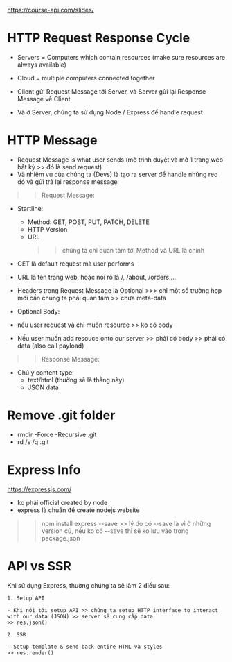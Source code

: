 https://course-api.com/slides/

# HTTP Request Response Cycle

- Servers = Computers which contain resources (make sure resources are always available)
- Cloud = multiple computers connected together

- Client gửi Request Message tới Server, và Server gửi lại Response Message về Client
- Và ở Server, chúng ta sử dụng Node / Express để handle request

# HTTP Message

- Request Message is what user sends (mở trình duyệt và mở 1 trang web bất kỳ >> đó là send request)
- Và nhiệm vụ của chúng ta (Devs) là tạo ra server để handle những req đó và gửi trả lại response message

> > Request Message:

- Startline:

  - Method: GET, POST, PUT, PATCH, DELETE
  - HTTP Version
  - URL
    > > chúng ta chỉ quan tâm tới Method và URL là chính

- GET là default request mà user performs
- URL là tên trang web, hoặc nói rõ là /, /about, /orders....
- Headers trong Request Message là Optional >>> chỉ một số trường hợp mới cần chúng ta phải quan tâm >> chứa meta-data
- Optional Body:
- nếu user request và chỉ muốn resource >> ko có body
- Nếu user muốn add resouce onto our server >> phải có body >> phải có data (also call payload)

> > Response Message:

- Chú ý content type:
  - text/html (thường sẽ là thằng này)
  - JSON data

# Remove .git folder

- rmdir -Force -Recursive .git
- rd /s /q .git

# Express Info

https://expressjs.com/

- ko phải official created by node
- express là chuẩn để create nodejs website

> > npm install express --save >> lý do có --save là vì ở những version cũ, nếu ko có --save thì sẽ ko lưu vào trong package.json

# API vs SSR

Khi sử dụng Express, thường chúng ta sẽ làm 2 điều sau:

    1. Setup API

    - Khi nói tới setup API >> chúng ta setup HTTP interface to interact with our data (JSON) >> server sẽ cung cấp data
    >> res.json()

    2. SSR

    - Setup template & send back entire HTML và styles
    >> res.render()

